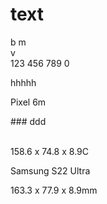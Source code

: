 <h1 id="text">text</h1>
<p>b m<br>
v<br>
123 456 789 0</p>
<p>hhhhh</p>
<p>Pixel 6m</p>
<p>### ddd</p>
<p><br>
158.6 x 74.8 x 8.9C</p>
<p>Samsung S22 Ultra</p>
<p>163.3 x 77.9 x 8.9mm</p>